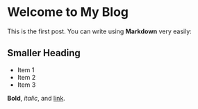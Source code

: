 # Welcome to My Blog

This is the first post. You can write using **Markdown** very easily:

## Smaller Heading

- Item 1
- Item 2
- Item 3

**Bold**, *italic*, and [link](https://example.com).

